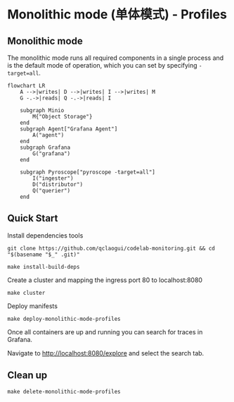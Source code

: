 # Monolithic mode (单体模式) - Profiles

## Monolithic mode

The monolithic mode runs all required components in a single process and is the default mode of operation, which you can set by specifying `-target=all`.

```mermaid
flowchart LR
    A -->|writes| D -->|writes| I -->|writes| M
    G -.->|reads| Q -.->|reads| I

    subgraph Minio
        M{"Object Storage"}
    end
    subgraph Agent["Grafana Agent"]
        A("agent")
    end
    subgraph Grafana
        G("grafana")
    end

    subgraph Pyroscope["pyroscope -target=all"]
        I("ingester")
        D("distributor")
        Q("querier")
    end
```

## Quick Start

Install dependencies tools

```shell
git clone https://github.com/qclaogui/codelab-monitoring.git && cd "$(basename "$_" .git)"

make install-build-deps
```

Create a cluster and mapping the ingress port 80 to localhost:8080

```shell
make cluster
```

Deploy manifests

```shell
make deploy-monolithic-mode-profiles
```

Once all containers are up and running you can search for traces in Grafana.

Navigate to [http://localhost:8080/explore](http://localhost:8080/explore) and select the search tab.

## Clean up

```shell
make delete-monolithic-mode-profiles
```
